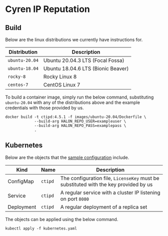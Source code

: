 # Cyren IP Reputation

## Build

Below are the linux distributions we currently have instructions for.

| Distribution   | Description                        |
| -------------- | ---------------------------------- |
| `ubuntu-20.04` | Ubuntu 20.04.3 LTS (Focal Fossa)   |
| `ubuntu-18.04` | Ubuntu 18.04.6 LTS (Bionic Beaver) |
| `rocky-8`      | Rocky Linux 8                      |
| `centos-7`     | CentOS Linux 7                     |

To build a container image, simply run the below command, substituting `ubuntu-20.04` with any of the distributions above and the example credentials with those provided by us.

```
docker build -t ctipd:4.5.1 -f images/ubuntu-20.04/Dockerfile \
             --build-arg HALON_REPO_USER=exampleuser \
             --build-arg HALON_REPO_PASS=examplepass \
             .
```

## Kubernetes

Below are the objects that the [sample configuration](kubernetes.yaml) include.

Kind       | Name    | Description                                                                          |
---------- | ------- | ------------------------------------------------------------------------------------ |
ConfigMap  | `ctipd` | The configuration file, `LicenseKey` must be substituted with the key provided by us |
Service    | `ctipd` | A regular service with a cluster IP listening on port `8080`                         |
Deployment | `ctipd` | A regular deployment of a replica set                                                |

The objects can be applied using the below command.

```
kubectl apply -f kubernetes.yaml
```